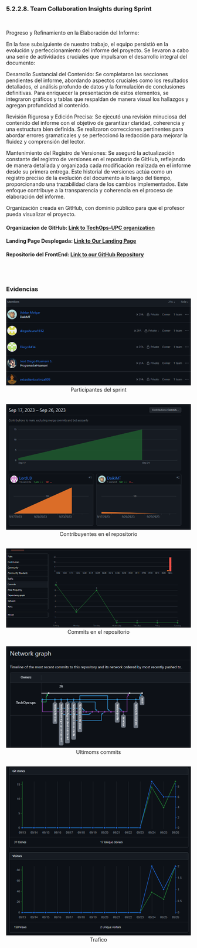 <h3>5.2.2.8. Team Collaboration Insights during Sprint</a></h3><br>

Progreso y Refinamiento en la Elaboración del Informe:

En la fase subsiguiente de nuestro trabajo, el equipo persistió en la evolución y perfeccionamiento del informe del proyecto. Se llevaron a cabo una serie de actividades cruciales que impulsaron el desarrollo integral del documento:

Desarrollo Sustancial del Contenido: Se completaron las secciones pendientes del informe, abordando aspectos cruciales como los resultados detallados, el análisis profundo de datos y la formulación de conclusiones definitivas. Para enriquecer la presentación de estos elementos, se integraron gráficos y tablas que respaldan de manera visual los hallazgos y agregan profundidad al contenido.

Revisión Rigurosa y Edición Precisa: Se ejecutó una revisión minuciosa del contenido del informe con el objetivo de garantizar claridad, coherencia y una estructura bien definida. Se realizaron correcciones pertinentes para abordar errores gramaticales y se perfeccionó la redacción para mejorar la fluidez y comprensión del lector.

Mantenimiento del Registro de Versiones: Se aseguró la actualización constante del registro de versiones en el repositorio de GitHub, reflejando de manera detallada y organizada cada modificación realizada en el informe desde su primera entrega. Este historial de versiones actúa como un registro preciso de la evolución del documento a lo largo del tiempo, proporcionando una trazabilidad clara de los cambios implementados. Este enfoque contribuye a la transparencia y coherencia en el proceso de elaboración del informe.



Organización creada en GitHub, con dominio público para que el profesor pueda visualizar el proyecto.<br>


#### Organizacion de GitHub: [Link to TechOps-UPC organization](https://github.com/TechOps-upc)

#### Landing Page Desplegada:  [Link to Our Landing Page](https://diegoacuna1612.github.io/diegoAcuna1612land.github.io/public/index.html)

#### Repositorio del FrontEnd: [Link to our GitHub Repository](https://github.com/TechOps-upc/nourishify-frontend)

<br><br>
### Evidencias

   <p align ="center">
            <img src="../../images/landing-page-services-app-implementations-img/development-evidence-for-sprint.png">
            <br>
            Participantes del sprint
            <br><br>
   </p>
   <p align ="center">
       <img src="../../images/sprint2-team/contribuitors.png">
            <br>
       Contribuyentes en el repositorio
       <br><br>
   </p>
   <p align ="center">
       <img src="../../images/sprint2-team/commits.png">
            <br>
       Commits en el repositorio
       <br><br>
   </p>
   <p align ="center">
      <img src="../../images/sprint2-team/network.png">
            <br>
        Ultimoms commits
      <br><br>
   </p>
   <p align ="center">
      <img src="../../images/sprint2-team/traffic.png">
            <br>
       Trafico
   </p>
         
<br><br>
